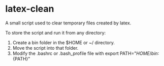 # latex-clean
A small script used to clear temporary files created by latex.

To store the script and run it from any directory:
1. Create a bin folder in the $HOME or ~/ directory.
2. Move the script into that folder.
3. Modify the .bashrc or .bash_profile file with export PATH="$HOME/bin:${PATH}"
